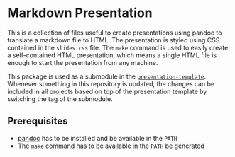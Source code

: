 # Markdown Presentation

This is a collection of files useful to create presentations using pandoc to translate a markdown file to HTML. The
presentation is styled using CSS contained in the `slides.css` file. The `make` command is used to easily create a
self-contained HTML presentation, which means a single HTML file is enough to start the presentation from any machine.

This package is used as a submodule in the [`presentation-template`](https://github.com/danrot/presentation-template).
Whenever something in this repository is updated, the changes can be included in all projects based on top of the
presentation template by switching the tag of the submodule.

## Prerequisites

- [pandoc](https://pandoc.org/installing.html) has to be installed and be available in the `PATH`
- The [`make`](https://www.gnu.org/software/make/) command has to be available in the `PATH`
be generated
